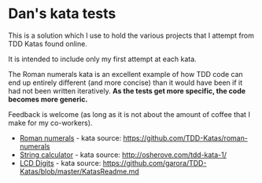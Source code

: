# Dan's kata tests

This is a solution which I use to hold the various projects that I attempt from TDD Katas found online.

It is intended to include only my first attempt at each kata.

The Roman numerals kata is an excellent example of how TDD code can end up entirely different (and more concise) than it would have been if it had not been written iteratively. **As the tests get more specific, the code becomes more generic.**

Feedback is welcome (as long as it is not about the amount of coffee that I make for my co-workers).

- [Roman numerals](/RomanNumeralsKata) - kata source: https://github.com/TDD-Katas/roman-numerals
- [String calculator](/StringCalculatorKata) - kata source: http://osherove.com/tdd-kata-1/
- [LCD Digits](/LcdDigits) - kata source: https://github.com/garora/TDD-Katas/blob/master/KatasReadme.md


